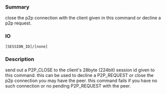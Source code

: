 ### Summary ###

close the p2p connection with the client given in this command or decline a p2p request.

### IO ###

```[SESSION_ID]/[none]```

### Description ###

send out a P2P_CLOSE to the client's 28byte (224bit) session id given to this command. this can be used to decline a P2P_REQUEST or close the p2p connection you may have the peer. this command fails if you have no such connection or no pending P2P_REQUEST with the peer.